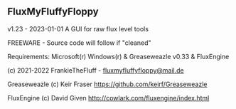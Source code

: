 FluxMyFluffyFloppy
----------------------------------------
v1.23 - 2023-01-01
A GUI for raw flux level tools

FREEWARE - Source code will follow if "cleaned"

Requirements: Microsoft(r) Windows(r) & Greaseweazle v0.33 & FluxEngine

(c) 2021-2022 FrankieTheFluff - fluxmyfluffyfloppy@mail.de

Greaseweazle (c) Keir Fraser
https://github.com/keirf/Greaseweazle

FluxEngine (c) David Given
http://cowlark.com/fluxengine/index.html
